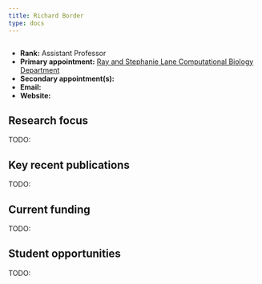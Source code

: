 ```yaml
---
title: Richard Border
type: docs
---
```


![]()

-   **Rank:** Assistant Professor
-   **Primary appointment:** [Ray and Stephanie Lane Computational Biology Department](https://cbd.cmu.edu/)
-   **Secondary appointment(s):**
-   **Email:**
-   **Website:**

## Research focus

TODO:

## Key recent publications

TODO:

## Current funding

TODO:

## Student opportunities

TODO:
